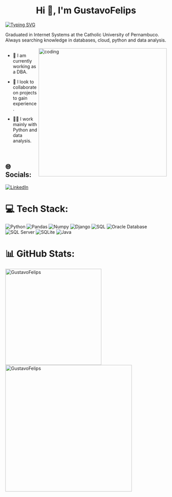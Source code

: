 <h1 align="center">Hi 👋, I'm GustavoFelips</h1>

[![Typing SVG](https://readme-typing-svg.herokuapp.com?font=Fira+Code&weight=500&size=21&duration=4000&pause=500&color=1BF700&width=435&lines=A+DataBase+Administrator++;I+am+studying+data+analysis;I+am+studying+cloud)](https://git.io/typing-svg)

Graduated in Internet Systems at the Catholic University of Pernambuco. Always searching knowledge in databases, cloud, python and data analysis.<br>
<br>
<img align="right" alt="coding" width="400" src="https://media.tenor.com/GVk4jB2u_i8AAAAd/coding.gif">


- 🔭 I am currently working as a DBA.

- 👯 I look to collaborate on projects to gain experience.

- 👨‍💻 I work mainly with Python and data analysis.

<br>


## 🌐 Socials:
[![LinkedIn](https://img.shields.io/badge/LinkedIn-%230077B5.svg?logo=linkedin&logoColor=white)](https://www.linkedin.com/in/-0508a4233/) 

# 💻 Tech Stack:
![Python](https://img.shields.io/badge/python-%2307405e.svg?style=for-the-badge&logo=python&logoColor=white)
![Pandas](https://img.shields.io/badge/pandas-%235b5b5b.svg?style=for-the-badge&logo=pandas&logoColor=white)
![Numpy](https://img.shields.io/badge/numpy-%23092E20.svg?style=for-the-badge)
![Django](https://img.shields.io/badge/django-%23092E20.svg?style=for-the-badge&logo=django&logoColor=white)
![SQL](https://img.shields.io/badge/sql-%207405E.svg?style=for-the-badge)
![Oracle Database](https://img.shields.io/badge/oracle%database-%23cc0000.svg?style=for-the-badge)
![SQL Server](https://img.shields.io/badge/sql%server-%232f9aea.svg?style=for-the-badge)
![SQLite](https://img.shields.io/badge/sqlite-%2307405e.svg?style=for-the-badge&logo=sqlite&logoColor=white)
![Java](https://img.shields.io/badge/java-%23F24E1E.svg?style=for-the-badge&logo=Java&logoColor=white)

# 📊 GitHub Stats:
<p>
  <img align="left" width="300px" src="https://github-readme-stats.vercel.app/api/top-langs?username=GustavoFelips&show_icons=true&theme=dark&cache_seconds=1800&locale=en&layout=compact" alt="GustavoFelips" /></p>
<p>
  <img align="center" width="395px" src="https://github-readme-stats.vercel.app/api?username=GustavoFelips&show_icons=true&theme=dark&cache_seconds=1800&locale=en" alt="GustavoFelips" />
</p>
